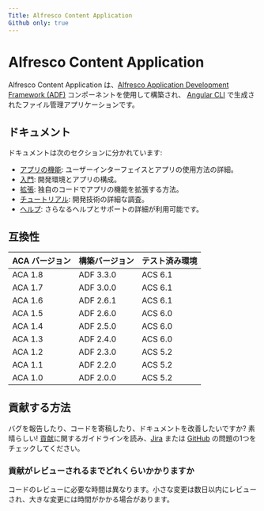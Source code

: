 ```yaml
---
Title: Alfresco Content Application
Github only: true
---
```


# Alfresco Content Application

<!-- markdownlint-disable MD033 -->

Alfresco Content Application は、[Alfresco Application Development Framework (ADF)](https://www.alfresco.com/abn/adf/docs) コンポーネントを使用して構築され、
[Angular CLI](https://github.com/angular/angular-cli) で生成されたファイル管理アプリケーションです。

## ドキュメント

ドキュメントは次のセクションに分かれています:

- [アプリの機能](/features/): ユーザーインターフェイスとアプリの使用方法の詳細。
- [入門](/getting-started/): 開発環境とアプリの構成。
- [拡張](/extending/): 独自のコードでアプリの機能を拡張する方法。
- [チュートリアル](/tutorials/): 開発技術の詳細な調査。
- [ヘルプ](/help): さらなるヘルプとサポートの詳細が利用可能です。

## 互換性

| ACA バージョン | 構築バージョン | テスト済み環境 |
| ----------- | ---------- | --------- |
| ACA 1.8     | ADF 3.3.0  | ACS 6.1   |
| ACA 1.7     | ADF 3.0.0  | ACS 6.1   |
| ACA 1.6     | ADF 2.6.1  | ACS 6.1   |
| ACA 1.5     | ADF 2.6.0  | ACS 6.0   |
| ACA 1.4     | ADF 2.5.0  | ACS 6.0   |
| ACA 1.3     | ADF 2.4.0  | ACS 6.0   |
| ACA 1.2     | ADF 2.3.0  | ACS 5.2   |
| ACA 1.1     | ADF 2.2.0  | ACS 5.2   |
| ACA 1.0     | ADF 2.0.0  | ACS 5.2   |

## 貢献する方法

バグを報告したり、コードを寄稿したり、ドキュメントを改善したいですか? 素晴らしい!
[貢献][contributing]に関するガイドラインを読み、[Jira][jira] または [GitHub][github] の問題の1つをチェックしてください。

### 貢献がレビューされるまでどれくらいかかりますか

コードのレビューに必要な時間は異なります。小さな変更は数日以内にレビューされ、大きな変更には時間がかかる場合があります。

[contributing]: https://github.com/Alfresco/alfresco-content-app/blob/master/CONTRIBUTING.md
[github]: https://github.com/Alfresco/alfresco-content-app/issues
[jira]: https://issues.alfresco.com/jira/projects/ACA

